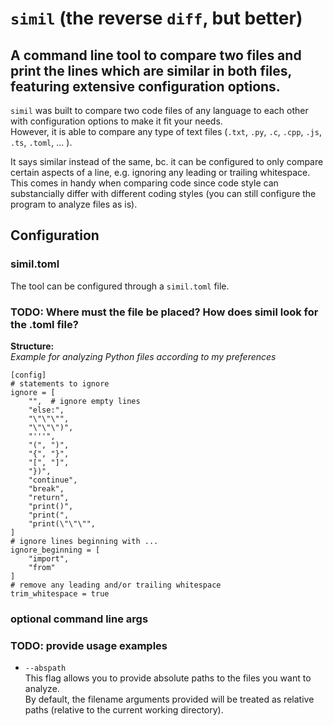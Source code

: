 # `simil` (the reverse `diff`, but better)

## A command line tool to compare two files and print the lines which are similar in both files, featuring extensive configuration options.

`simil` was built to compare two code files of any language to each other with configuration options to make it fit your needs.<br>
However, it is able to compare any type of text files (`.txt`, `.py`, `.c`, `.cpp`, `.js`, `.ts`, `.toml`, ... ). 

It says similar instead of the same, bc. it can be configured to only compare certain aspects of a line, e.g. ignoring any leading or trailing whitespace.
This comes in handy when comparing code since code style can substancially differ with different coding styles (you can still configure the program to analyze files as is).

## Configuration

### simil.toml

The tool can be configured through a `simil.toml` file.

### TODO: Where must the file be placed? How does simil look for the .toml file?

**Structure:**<br>
*Example for analyzing Python files according to my preferences*
```
[config]
# statements to ignore
ignore = [
    "",  # ignore empty lines
    "else:",
    "\"\"\"",
    "\"\"\")",
    "'''",
    "(", ")",
    "{", "}",
    "[", "]",
    "})",
    "continue",
    "break",
    "return",
    "print()",
    "print(",
    "print(\"\"\"",
]
# ignore lines beginning with ...
ignore_beginning = [
    "import",
    "from"
]
# remove any leading and/or trailing whitespace
trim_whitespace = true
```
### optional command line args

### TODO: provide usage examples

- `--abspath`<br>
  This flag allows you to provide absolute paths to the files you want to analyze.<br>
  By default, the filename arguments provided will be treated as relative paths (relative to the current working directory).
